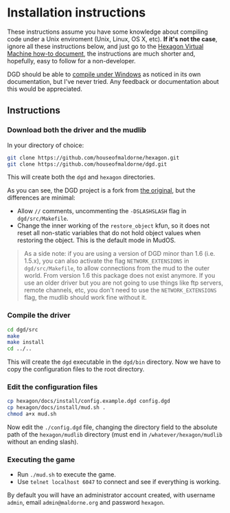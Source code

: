 Installation instructions
=========================

These instructions assume you have some knowledge about compiling code under a Unix enviroment (Unix, Linux, OS X, etc). **If it's not the case**, ignore all these instructions below, and just go to the [Hexagon Virtual Machine how-to document](/docs/install/vm/readme.md), the instructions are much shorter and, hopefully, easy to follow for a non-developer.

DGD should be able to [compile under Windows](https://github.com/dworkin/dgd/tree/master/src/host/win32) as noticed in its own documentation, but I've never tried. Any feedback or documentation about this would be appreciated.

## Instructions

### Download both the driver and the mudlib

In your directory of choice:

```sh
git clone https://github.com/houseofmaldorne/hexagon.git
git clone https://github.com/houseofmaldorne/dgd.git
```

This will create both the `dgd` and `hexagon` directories.

As you can see, the DGD project is a fork from [the original](https://github.com/dworkin/dgd), but the differences are minimal:

  * Allow `//` comments, uncommenting the `-DSLASHSLASH` flag
    in `dgd/src/Makefile`.
  * Change the inner working of the `restore_object` kfun, so it
    does not reset all non-static variables that do not hold object
    values when restoring the object. This is the default mode in MudOS.

> As a side note: if you are using a version of DGD minor than 1.6 (i.e. 1.5.x), you can also activate the flag `NETWORK_EXTENSIONS` in `dgd/src/Makefile`, to allow connections from the mud to the outer world. From version 1.6 this package does not exist anymore. If you use an older driver but you are not going to use things like ftp servers, remote channels, etc, you don't need to use the `NETWORK_EXTENSIONS` flag, the mudlib should work fine without it.

### Compile the driver

```sh
cd dgd/src
make
make install
cd ../..
```

This will create the `dgd` executable in the `dgd/bin` directory. Now we have to copy the configuration files to the root directory.

### Edit the configuration files

```sh
cp hexagon/docs/install/config.example.dgd config.dgd
cp hexagon/docs/install/mud.sh .
chmod a+x mud.sh
```

Now edit the `./config.dgd` file, changing the directory field to the absolute path of the `hexagon/mudlib` directory (must end in `/whatever/hexagon/mudlib` without an ending slash).

### Executing the game

- Run `./mud.sh` to execute the game.
- Use `telnet localhost 6047` to connect and see if everything is working.

By default you will have an administrator account created, with username `admin`, email `admin@maldorne.org` and password `hexagon`.
